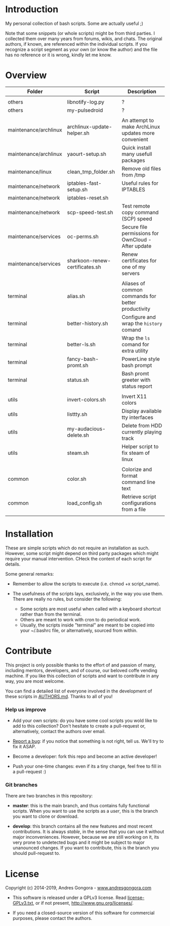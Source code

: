 <!--------------------------------------+-------------------------------------->
#                                  Introduction
<!--------------------------------------+-------------------------------------->
My personal collection of bash scripts. Some are actually useful ;)

Note that some snippets (or whole scripts) might be from third parties.
I collected them over many years from forums, wikis, and chats.
The original authors, if known, are referenced within the individual scripts.
If you recognize a script segment as your own (or know the author) and the file
has no reference or it is wrong, kindly let me know.




<!--------------------------------------+-------------------------------------->
#                                    Overview
<!--------------------------------------+-------------------------------------->

| Folder                	| Script                         	| Description                                          	|
|-----------------------	|--------------------------------	|------------------------------------------------------	|
|                       	|                                	|                                                      	|
| others                	| libnotify-log.py               	| ?                                                    	|
| others                	| my-pulsedroid                  	| ?                                                    	|
|                       	|                                	|                                                      	|
| maintenance/archlinux 	| archlinux-update-helper.sh     	| An attempt to make ArchLinux updates more convenient 	|
| maintenance/archlinux 	| yaourt-setup.sh               	| Quick install many usefull packages                  	|
| maintenance/linux     	| clean_tmp_folder.sh            	| Remove old files from /tmp                           	|
| maintenance/network   	| iptables-fast-setup.sh         	| Useful rules for IPTABLES                            	|
| maintenance/network   	| iptables-reset.sh              	|                                                      	|
| maintenance/network   	| scp-speed-test.sh              	| Test remote copy command (SCP) speed                 	|
| maintenance/services  	| oc-perms.sh                    	| Secure file permissions for OwnCloud - After update  	|
| maintenance/services  	| sharkoon-renew-certificates.sh 	| Renew certificates for one of my servers             	|
|                       	|                                	|                                                      	|
| terminal              	| alias.sh                      	| Aliases of common commands for better productivity   	|
| terminal              	| better-history.sh                   	| Configure and wrap the `history` comand             	|
| terminal              	| better-ls.sh                   	| Wrap the `ls` comand for extra utility              	|
| terminal              	| fancy-bash-promt.sh            	| PowerLine style bash prompt                           |
| terminal              	| status.sh                      	| Bash promt greeter with status report               	|
|                       	|                                	|                                                      	|
| utils                    	| invert-colors.sh                 	| Invert X11 colors                                    	|
| utils                    	| listtty.sh                        	| Display available tty interfaces                     	|
| utils                    	| my-audacious-delete.sh            	| Delete from HDD currently playing track              	|
| utils                    	| steam.sh                          	| Helper script to fix steam of linux                  	|
|                       	|                                	|                                                      	|
| common                      	| color.sh                           	| Colorize and format command line text                	|
| common                      	| load_config.sh                      	| Retrieve script configurations from a file        	|
|                       	|                                	|                                                      	|




<!--------------------------------------+-------------------------------------->
#                                  Installation
<!--------------------------------------+-------------------------------------->

These are simple scripts which do not require an installation as such.
However, some script might depend on third party packages which might require
your manual intervention. CHeck the content of each script for details.

Some general remarks:

* Remember to allow the scripts to execute (i.e. chmod +x script_name).

* The usefulness of the scripts lays, exclusively, in the way you use them.
  There are really no rules, but consider the following:

	* Some scripts are most useful when called with a keyboard shortcut 
	  rather than from the terminal. 
	* Others are meant to work with cron to do periodical work.
	* Usually, the scripts inside "terminal" are meant to be copied into 
	  your ~/.bashrc file, or alternatively, sourced from within.




<!--------------------------------------+-------------------------------------->
#                                   Contribute
<!--------------------------------------+-------------------------------------->

This project is only possible thanks to the effort of and passion of many, 
including mentors, developers, and of course, our beloved coffe vending machine.
If you like this collection of scripts and want to contribute in any way,
you are most welcome.

You can find a detailed list of everyone involved in the development of
these scripts in [AUTHORS.md](AUTHORS.md). Thanks to all of you!


### Help us improve

* Add your own scripts: do you have some cool scripts you wold like to 
  add to this collection? Don't hesitate to create a pull-request or,
  alternatively, contact the authors over email.

* [Report a bug](https://github.com/andresgongora/scripts/issues): 
  if you notice that something is not right, tell us. 
  We'll try to fix it ASAP.

* Become a developer: fork this repo and become an active developer!

* Push your one-time changes: even if its a tiny change, 
  feel free to fill in a pull-request :)


### Git branches

There are two branches in this repository:

* **master**: this is the main branch, and thus contains fully functional 
  scripts. When you want to use the scripts as a _user_, 
  this is the branch you want to clone or download.

* **develop**: this branch contains all the new features and most recent 
  contributions. It is always _stable_, in the sense that you can use it
  without major inconveniences. However, because we are still working on it,
  its very prone to undetected bugs and it might be subject to major
  unanounced changes. If you want to contribute, this is the branch 
  you should pull-request to.




<!--------------------------------------+-------------------------------------->
#                                    License
<!--------------------------------------+-------------------------------------->

Copyright (c) 2014-2019, Andres Gongora - www.andresgongora.com

* This software is released under a GPLv3 license.
  Read [license-GPLv3.txt](LICENSE),
  or if not present, <http://www.gnu.org/licenses/>.

* If you need a closed-source version of this software
  for commercial purposes, please contact the authors.


